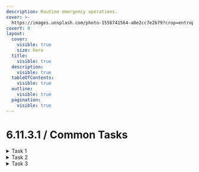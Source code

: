 ```yaml
---
description: Routine emergency operations.
cover: >-
  https://images.unsplash.com/photo-1556741564-a0e2cc7e2b79?crop=entropy&cs=srgb&fm=jpg&ixid=M3wxOTcwMjR8MHwxfHNlYXJjaHwxfHxzcXVhcmUlMjByZWFkZXJ8ZW58MHx8fHwxNzQ2OTI3MTMyfDA&ixlib=rb-4.1.0&q=85
coverY: 0
layout:
  cover:
    visible: true
    size: hero
  title:
    visible: true
  description:
    visible: true
  tableOfContents:
    visible: true
  outline:
    visible: true
  pagination:
    visible: true
---
```


# 6.11.3.1 / Common Tasks



<details>

<summary>Task 1</summary>



</details>

<details>

<summary>Task 2</summary>



</details>

<details>

<summary>Task 3</summary>



</details>
